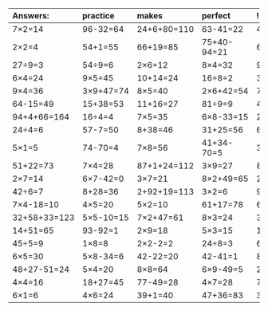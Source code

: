 | Answers: | practice | makes | perfect | ! |
| :--- | :--- | :--- | :--- | :--- |
| 7×2=14 | 96-32=64 | 24+6+80=110 | 63-41=22 | 4÷2=2 | 
| 2×2=4 | 54+1=55 | 66+19=85 | 75+40-94=21 | 6×9=54 | 
| 27÷9=3 | 54÷9=6 | 2×6=12 | 8×4=32 | 98-9=89 | 
| 6×4=24 | 9×5=45 | 10+14=24 | 16÷8=2 | 3×3+72=81 | 
| 9×4=36 | 3×9+47=74 | 8×5=40 | 2×6+42=54 | 75+61+23=159 | 
| 64-15=49 | 15+38=53 | 11+16=27 | 81÷9=9 | 4×3=12 | 
| 94+4+66=164 | 16÷4=4 | 7×5=35 | 6×8-33=15 | 2×8=16 | 
| 24÷4=6 | 57-7=50 | 8+38=46 | 31+25=56 | 6×7=42 | 
| 5×1=5 | 74-70=4 | 7×8=56 | 41+34-70=5 | 3×2+74=80 | 
| 51+22=73 | 7×4=28 | 87+1+24=112 | 3×9=27 | 8×8+14=78 | 
| 2×7=14 | 6×7-42=0 | 3×7=21 | 8×2+49=65 | 2×4=8 | 
| 42÷6=7 | 8+28=36 | 2+92+19=113 | 3×2=6 | 98+3-91=10 | 
| 7×4-18=10 | 4×5=20 | 5×2=10 | 61+17=78 | 65+67-52=80 | 
| 32+58+33=123 | 5×5-10=15 | 7×2+47=61 | 8×3=24 | 32+67=99 | 
| 14+51=65 | 93-92=1 | 2×9=18 | 5×3=15 | 18÷2=9 | 
| 45÷5=9 | 1×8=8 | 2×2-2=2 | 24÷8=3 | 6×2=12 | 
| 6×5=30 | 5×8-34=6 | 42-22=20 | 42-41=1 | 88-77=11 | 
| 48+27-51=24 | 5×4=20 | 8×8=64 | 6×9-49=5 | 24-13=11 | 
| 4×4=16 | 18+27=45 | 77-49=28 | 4×7=28 | 7×5-24=11 | 
| 6×1=6 | 4×6=24 | 39+1=40 | 47+36=83 | 39+14=53 | 
